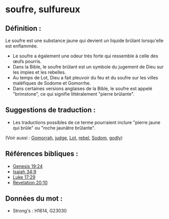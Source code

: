 # soufre, sulfureux

## Définition :

Le soufre est une substance jaune qui devient un liquide brûlant lorsqu'elle est enflammée.

* Le soufre a également une odeur très forte qui ressemble à celle des œufs pourris.
* Dans la Bible, le soufre brûlant est un symbole du jugement de Dieu sur les impies et les rebelles.
* Au temps de Lot, Dieu a fait pleuvoir du feu et du soufre sur les villes maléfiques de Sodome et Gomorrhe.
* Dans certaines versions anglaises de la Bible, le soufre est appelé "brimstone", ce qui signifie littéralement "pierre brûlante".

## Suggestions de traduction :

* Les traductions possibles de ce terme pourraient inclure "pierre jaune qui brûle" ou "roche jaunâtre brûlante".

(Voir aussi : [Gomorrah](../names/gomorrah.md), [judge](../kt/judge.md), [Lot](../names/lot.md), [rebel](../other/rebel.md), [Sodom](../names/sodom.md), [godly](../kt/godly.md))

## Références bibliques :

* [Genesis 19:24](rc://en/tn/help/gen/19/24)
* [Isaiah 34:9](rc://en/tn/help/isa/34/09)
* [Luke 17:29](rc://en/tn/help/luk/17/29)
* [Revelation 20:10](rc://en/tn/help/rev/20/10)

## Données du mot :

* Strong's : H1614, G23030
